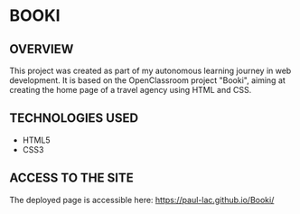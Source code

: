 # BOOKI

## OVERVIEW
This project was created as part of my autonomous learning journey in web development. It is based on the OpenClassroom project "Booki", aiming at creating the home page of a travel agency using HTML and CSS.

## TECHNOLOGIES USED
- HTML5
- CSS3
  
## ACCESS TO THE SITE
The deployed page is accessible here: https://paul-lac.github.io/Booki/ 
